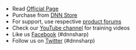 * Read [Official Page](http://www.dnnsharp.com/integrations/mailchimp)
* Purchase from [DNN Store](http://www.dnnsharp.com/DesktopModules/RegCore/Api.aspx?cmd=buy&product=MAILCHIMP)
* For support, use respective [product forums](http://www.dnnsharp.com/support) 
* Check our [YouTube channel](https://www.youtube.com/user/dnnsharp) for training videos
* Like us [Facebook](https://www.facebook.com/DnnSharp/) (#dnnsharp)
* Follow us on [Twitter](https://twitter.com/dnnsharp) (#dnnsharp)